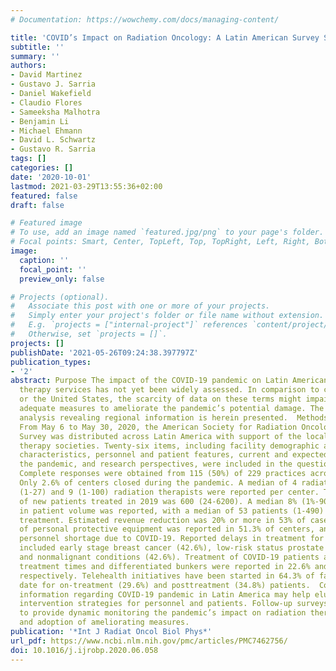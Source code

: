 ```yaml
---
# Documentation: https://wowchemy.com/docs/managing-content/

title: 'COVID’s Impact on Radiation Oncology: A Latin American Survey Study'
subtitle: ''
summary: ''
authors:
- David Martinez
- Gustavo J. Sarria
- Daniel Wakefield
- Claudio Flores
- Sameeksha Malhotra
- Benjamin Li
- Michael Ehmann
- David L. Schwartz
- Gustavo R. Sarria
tags: []
categories: []
date: '2020-10-01'
lastmod: 2021-03-29T13:55:36+02:00
featured: false
draft: false

# Featured image
# To use, add an image named `featured.jpg/png` to your page's folder.
# Focal points: Smart, Center, TopLeft, Top, TopRight, Left, Right, BottomLeft, Bottom, BottomRight.
image:
  caption: ''
  focal_point: ''
  preview_only: false

# Projects (optional).
#   Associate this post with one or more of your projects.
#   Simply enter your project's folder or file name without extension.
#   E.g. `projects = ["internal-project"]` references `content/project/deep-learning/index.md`.
#   Otherwise, set `projects = []`.
projects: []
publishDate: '2021-05-26T09:24:38.397797Z'
publication_types:
- '2'
abstract: Purpose The impact of the COVID-19 pandemic on Latin American radiation
  therapy services has not yet been widely assessed. In comparison to centers in Europe
  or the United States, the scarcity of data on these terms might impair design of
  adequate measures to ameliorate the pandemic’s potential damage. The first survey-based
  analysis revealing regional information is herein presented.  Methods and Materials
  From May 6 to May 30, 2020, the American Society for Radiation Oncology’s COVID-19
  Survey was distributed across Latin America with support of the local national radiation
  therapy societies. Twenty-six items, including facility demographic and financial
  characteristics, personnel and patient features, current and expected impact of
  the pandemic, and research perspectives, were included in the questionnaire.  Results
  Complete responses were obtained from 115 (50%) of 229 practices across 15 countries.
  Only 2.6% of centers closed during the pandemic. A median of 4 radiation oncologists
  (1-27) and 9 (1-100) radiation therapists were reported per center. The median number
  of new patients treated in 2019 was 600 (24-6200). A median 8% (1%-90%) decrease
  in patient volume was reported, with a median of 53 patients (1-490) remaining under
  treatment. Estimated revenue reduction was 20% or more in 53% of cases. Shortage
  of personal protective equipment was reported in 51.3% of centers, and 27% reported
  personnel shortage due to COVID-19. Reported delays in treatment for low-risk entities
  included early stage breast cancer (42.6%), low-risk status prostate cancer (67%),
  and nonmalignant conditions (42.6%). Treatment of COVID-19 patients at designated
  treatment times and differentiated bunkers were reported in 22.6% and 10.4% of centers,
  respectively. Telehealth initiatives have been started in 64.3% of facilities to
  date for on-treatment (29.6%) and posttreatment (34.8%) patients.  Conclusions Regional
  information regarding COVID-19 pandemic in Latin America may help elucidate suitable
  intervention strategies for personnel and patients. Follow-up surveys will be performed
  to provide dynamic monitoring the pandemic’s impact on radiation therapy services
  and adoption of ameliorating measures.
publication: '*Int J Radiat Oncol Biol Phys*'
url_pdf: https://www.ncbi.nlm.nih.gov/pmc/articles/PMC7462756/
doi: 10.1016/j.ijrobp.2020.06.058
---
```

